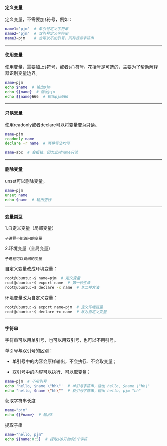 
#### 定义变量

定义变量，不需要加`$`符号，例如：
```sh
name1='pjm'  # 单引号定义字符串
name2="pjm"  # 双引号定义字符串
name3=pjm    # 也可以不加引号，同样表示字符串
```

---

#### 使用变量
使用变量，需要加上`$`符号，或者`${}`符号。花括号是可选的，主要为了帮助解释器识别变量边界。
```sh
name=pjm
echo $name  # 输出pjm
echo ${name}  # 输出pjm
echo ${name}666  # 输出pjm666
```

---

#### 只读变量
使用readonly或者declare可以将变量变为只读。
```sh
name=pjm
readonly name
declare -r name  # 两种写法均可

name=abc  # 会报错，因为此时name只读
```

---

#### 删除变量
unset可以删除变量。
```sh
name=pjm
unset name
echo $name  # 输出空行
```

---

#### 变量类型
1.自定义变量（局部变量）

    子进程不能访问的变量

2.环境变量（全局变量）

    子进程可以访问的变量

自定义变量改成环境变量：
```sh
root@ubuntu:~$ name=pjm  # 定义变量
root@ubuntu:~$ export name  # 第一种方法
root@ubuntu:~$ declare -x name  # 第二种方法
```
环境变量改为自定义变量：
```sh
root@ubuntu:~$ export name=pjm  # 定义环境变量
root@ubuntu:~$ declare +x name  # 改为自定义变量
```

---

#### 字符串
字符串可以用单引号，也可以用双引号，也可以不用引号。

单引号与双引号的区别：

- 单引号中的内容会原样输出，不会执行、不会取变量；

- 双引号中的内容可以执行、可以取变量；

```sh
name=pjm  # 不用引号
echo 'hello, $name \"hh\"'  # 单引号字符串，输出 hello, $name \"hh\"
echo "hello, $name \"hh\""  # 双引号字符串，输出 hello, pjm "hh"
```

获取字符串长度
```sh
name="pjm"
echo ${#name}  # 输出3
```

提取子串
```sh
name="hello, pjm"
echo ${name:0:5}  # 提取从0开始的5个字符
```
